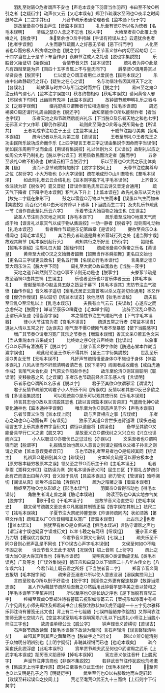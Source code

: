 <!-- { "loadSidebar": true } -->
　　羽乱至财匮○危者谓声不安也【声毛本误身下羽音当作羽声】书曰至不陂○所引之者【之疑衍字】动声仪又云【又毛本误有】郑卫节疏濮水至罔也○夜半之时闻鼓琴之声【二之字并衍】
　　凡音节疏乐者通伦理者也【监本通下衍于字】
　　是故至备矣○音由声生【音监本误言】
　　礼乐至有徳○所以名为徳者【名毛本误明】
　　清庙之瑟○人念之不忘也【脱人字】
　　大飨至者矣○此覆上食飨之礼【脱食字】
　　朱至余也○后手挎越【手误有挎误从土】云遗犹余也者【也者字误倒】
　　人生而静节疏而人之好恶无节者【恶下衍而字】
　　人化至者也○而穷极人所贪嗜之欲也【脱之字】
　　先王节音义悖布内切至起劫切【二十四字当在上于是节下布当作步】衰麻节注成人之礼也【脱也字集説挍】
　　乐胜音义始证切【始误治】
　　合情节音义饬【监本误饬】
　　疏礼者为异○此章凡有四叚至是为异【百四十五字当属上不与皇氏同下】
　　爵举贤○谓用爵赏以举贤良也【脱赏字】
　　仁以爱之○谓王者用仁以爱民也【民毛本误之】
　　乐由中出故静疏行之好心【疑生之在心之误】
　　名与功偕注各因其得天下之功【各误名】
　　疏故事与时并○与所当之时而并行【脱之字】
　　易曰至之鬼○注云精气谓七八【监本注字误加○】秋冬终物相似【秋毛本误饮】请问黄帝人邪【邪误也下句同】此幽则有鬼神【此监本误武】
　　故钟鼓节疏申明礼乐之器与文【之器字误倒】
　　缀兆舒疾○谓舞者行位相连缀也【位毛本误谓】
　　周还裼袭○周还谓行礼周曲回旋也【脱还字】
　　故知至能作○所以能制作者【者当也字误】
　　乐者天地之和节疏然后能兴礼乐【下当脱○及乐者天地之和也七字】无邪音义字又作耶【耶仍作邪误】
　　疏则此至同也○此等与民所同有也【所误共】
　　王者功成节注功主于王业【主监本误上】
　　干戚节注韶尽美矣【韶毛本误绍】
　　疏今记者以乐礼为第三章【章误言】
　　王者至制礼○王者先王之功由民所乐故功成命而作乐【上四字疑言王者三字之误由集説作因命而字当误倒】犹如民乐周用干戈而业成【用误有集説挍】礼以体别为义【义误仪】故制礼以应之如周公大平乃制礼也【脱以字公误王】若用质敎民而治定者【脱而字】
　　五帝至袭礼○故不相袭也【故误云相下当脱沼字】
　　乐以至善也○大武之乐比体美矣【疑】
　　流而不息节疏故特加制字【脱字字挍同上】
　　天尊节注位矣尊卑之位【矣衍字】小大万物也【小大字误倒】疏在地成形○山川羣物也【羣毛本误泽】
　　如此则礼者云云合结礼也【监本则字脱下礼字毛本误体】
　　上齐音义依注读为跻【脱依字】霆又音挺【音误作案毛氏居正云诗又音定合通用】
　　疏天气下降者【下降字毛本误倒】积气从下升上【上监本误在】故先礼象形从天为初【故先二字疑在象形下】
　　鼓之以雷霆○万物以气生而未【误虽以气生而物未集説挍】而百化兴焉○由天地齐降以下诸事【下当脱而生二字】及夫礼乐节疏此一节【当作自此至礼乐云六字】
　　乐着节注大始百物之始生也【生误主】
　　故圣人节注则亦天地之间耳【亦毛本误下】
　　疏乐着至成物○地禀天气而成于物【误言礼以禀天气以成于物从集説挍】一动一静者【脱者字】动则周礼动物【礼毛本误还】
　　昔者舜作节疏是乐记第四章【是误论】
　　夔欲至典乐○未得闻也【闻毛本误见】
　　其治民劳者疏逺是舞者外营域行列之处【逺当酂字误】故观其舞节【毛本误别起行头】
　　疏知其行之所好恶【所衍字】
　　韶继也【韶毛本误绍】注周礼曰大韶【韶经作防】
　　疏咸池备矣○黄帝之乐名【黄误皇】
　　黄帝至大咸○汉之文始舞者韶舞【韶舞当作本舜招舞】更名曰文始也【更名曰三字误更云改名】更名五行舞【名误立行毛本误代】
　　言禹至之徳○案大司乐注云【脱大字下同】
　　周礼至大武○故曰濩救也【当脱一莈字】
　　天地之道节疏然则至治也○事不节则无功是也【脱事字】
　　夫豢豕节疏是故至酒祸○由其生祸【生误主】
　　乐也者至乐也○言乐体者云云【体毛本误礼】
　　壹献至喻多○赵孟具五献之笾豆于幕下【具毛本误其】志防节注血气狡愤【血传作乱】音义噍子遥切【案毛氏居正云篇首噍以杀乂在尧切合通用】本又作僈【僈仍作慢误】易以豉切【切监本误支】狄他厯切【狄毛本误敌】
　　疏夫民至淫乱○至淫乱以上【乱毛本误乐】
　　夫民有血气云云【夫误故】心遂应之而念虑兴动【脱而字】啴谐至康乐○啴寛也【毛本啴字阙】
　　流辟至淫乱○僭滥止谓乐声急速【僣当涤字误】
　　本之情性节注生气隂阳气也【下气字毛本误器】
　　律小大节注宫为君【宫毛本误言】
　　疏道五常之行者【常监本误当】道达人情以五常之行【达误夫】刚气至不慑○使刚气者不至暴怒【使下当脱感字】
　　増广其节奏○谓増习寛广其乐之节奏也【増监本误憎】省其文采○若五色文采【当从集説本作五采成文】
　　比终始之序○比五声终始【比误此】
　　以象事行○以乐声有清浊髙下【脱以字】
　　土敝节音义秽字作防【防通志堂本作嵗当濊字误也】
　　疏此经论圣王作乐不得其所【圣王二字衍集説挍】
　　世乱至乐淫○男女无节【无毛本误不】
　　凡奸声节疏惰慢至身体○不施设于身体【体监本误礼】八风从律而不奸疏清明者清芒也【脱下清字】阊阖者咸收藏也【咸白虎通作戒】言隂气未合化矣【气原文作阳矣作也】
　　故乐至伦清○则耳目聪明【聪误清】变移敝恶之风【之误讙】乐者乐也节疏前经言正乐感人情【言误明】
　　乐者乐也○谓所以名乐者【脱以字】
　　君子至其欲○欲谓邪淫【谓误为】
　　君子反情节疏前文明君子小人所乐不同【所误欢】反情以和其志○反已多欲之情【多误滛集説挍】
　　可以观徳矣○是乐可以观其徳行矣【乐毛本误观】
　　诗言其志也○故以言词説其志也【故以言词监本误以言词言】气盛而化神○故变化通神也【监本通神字误倒】
　　唯乐至为伪○则恶声见于外【声毛本误事】
　　乐者节音义注同【监本误上同】
　　疏与声音相应之事【应误续】
　　乐者心之动也○心动而有声【有误见】
　　独乐至其道○言世多违背道理【误多违道理言五字上乐其志者四字当衍文】谓恒以道自将【谓误也】
　　备举至其欲○又能备具举行仁义之道【脱又字】
　　是故至义立○谓伐纣之义兴立也【兴立也误而兴立】
　　小人以聴过○亦聴伏已之愆过也【亦误以】
　　文采至者也○谓鸣铙而退【脱谓字】
　　礼报情反始也疏以人意言之则谓之报情以父祖子孙言之则谓之反始【监本意误竟祖误日】
　　乐也节疏礼者至易者也○是统领其同【统误主】
　　礼辨异○是辨别其义也【辨误分】
　　穷本知变疏是可以原穷极本也【原穷极本疑穷极原本之误】领父至之节○而乐主于和【主毛本误王】
　　毛者孕鬻【鬻释文作□】注防读为熹【防毛本误诉音义同】屈生曰区【下周礼占梦疏引此有芒而直出曰萌六字】音义妪于具切【具监本误且】卵力管切【管误官】殈呼阒切【阒误从真】卵坼不成曰殈【坼误折】
　　疏为之昭著之事【着监本误者】
　　煦妪至万物○地以形妪之【形毛本误气】
　　羽翼奋○皆得奋动也【得毛本误侍】
　　角觡生者谓走兽之属【觡毛本误辂】
　　防读至裂也○其实地亦气矣【脱亦字】
　　歌干也【干毛本误子】
　　是故节音义治直吏切【吏毛本误史】
　　魏文侯节疏魏文至衣也○凡冕服其制皆正幅【皆字误在其制上】袪尺二寸【袪毛本误袂】
　　子夏节注大祭祀帅瞽登歌【帅误师疏同内】状如漆筩【筩释文作甬】疏和正以广○乐音相和正以寛广【音监本误昔】
　　此古乐之也者【监本误法】
　　旅犹至有椎○是众俱进退【俱毛本误进】言防守谓器之声也【谓当诸字误也疑音字误或衍文】以羊韦鞔之有两纽【纽误组】
　　獶杂音义獶乃刀切【獶误优刀误力】
　　今君节音义锵又七衡切【七误上】
　　疏夫乐至不同○音则心邪声乱是不同也【下○误古心声字毛本误倒】
　　文侯至何如○不晓不固之状
　　诗云节音义王此于况切【况误仿】炤上音照【上衍字】
　　疏此之谓大当○是大得其所当也【得毛本误徳】
　　克明克类○类谓勤施无私【类毛本误克】广及等类【广误外集説挍】徳正应和曰莫○以下皆昭二十八年左传文也【八年误六年】
　　今君节疏上既云君之所好【下当脱者音二字】
　　郑音节音义同五报切【毛本报字阙】
　　疏宋音至溺志○所以使人意志没溺【溺误矣挍同上】
　　言四至败名○所以别于好滥也【脱于字】则淫佚之外更有促速敖辟【敖辟当烦志误】
　　圣人作为鞉鼓节疏然后至舞之○然后用此钟磬竽瑟华美之音以赞和之【竽毛本误竿下竽笙并同】
　　所以至序也○是长幼之序也【是下当脱有尊卑三字】
　　椌楬至簨虡○案郑注诗有瞽篇云柷形如漆筩云云【案柷形如漆筩中有椎八字见周礼小师先郑注及郑君尚书合止柷敔注敔状如伏虎至龃龉一十三字见尔雅释乐郭注诗有瞽笺无此文也】背上有二十七龃龉【七误四龃龉亦作鉏铻】又郑司农注笙师云篪七空埙六孔【空监本误室埙毛本误埍案埙六孔以下出周礼小师注上当脱小师注三字也】
　　故周语单穆公云【脱公字】
　　钟声铿音义苦耕切【苦误古】
　　石声磬节疏故读罄【罄毛本误磬下故读为罄同】言石声轻清【误言磬轻清响矣】
　　故叩其声则其声之罄罄然也【脱故字之当衍文】
　　磬以立辨○能清别于众物明分明辨别也【上明字疑衍】非聴其铿锵而已也【也毛本误矣】
　　疏今案崔氏此説浮虚【此毛本误所】
　　賔牟贾节疏夫武至何也○武谓周之武乐【上武字毛本误或】蹈厉音义蹈音悼【悼毛本误掉】
　　宪左音义依注音轩【上脱宪字】
　　声滛节注非贪商也【非误不集説挍】
　　若非武音节注传犹説也荒老耄也【集説无上也字耄作旄】疏对曰至事也○武王伐纣【伐毛本误代】
　　至何也○此又明是孔子之问【明疑衍字】
　　武坐至何也○以右膝致地而左足轩起【致误至轩起误仰之挍同上】
　　荒老至耄荒○武王九十三而终【上衍则字下衍矣字】
